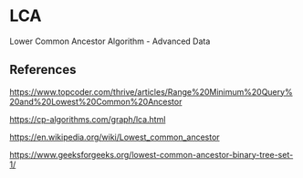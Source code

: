 # LCA
Lower Common Ancestor Algorithm - Advanced Data 


## References

https://www.topcoder.com/thrive/articles/Range%20Minimum%20Query%20and%20Lowest%20Common%20Ancestor

https://cp-algorithms.com/graph/lca.html

https://en.wikipedia.org/wiki/Lowest_common_ancestor

https://www.geeksforgeeks.org/lowest-common-ancestor-binary-tree-set-1/

